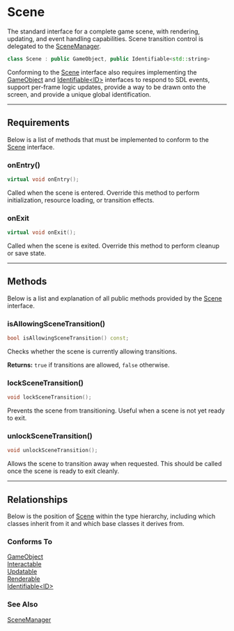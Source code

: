 # Scene

The standard interface for a complete game scene,
with rendering, updating, and event handling capabilities.
Scene transition control is delegated to the [SceneManager](SceneManager.md).

```c++
class Scene : public GameObject, public Identifiable<std::string>
```

Conforming to the [Scene](Scene.md) interface
also requires implementing the [GameObject](Interactable.md) and [Identifiable\<ID\>](Identifiable.md) interfaces
to respond to SDL events, support per-frame logic updates,
provide a way to be drawn onto the screen, and provide a unique global identification.

---

## Requirements
Below is a list of methods that must be implemented to
conform to the [Scene](Scene.md) interface.

### onEntry()

```c++
virtual void onEntry();
```

Called when the scene is entered. Override this 
method to perform initialization, resource loading, 
or transition effects.

### onExit

```c++
virtual void onExit();
```
Called when the scene is exited. Override this method 
to perform cleanup or save state.

---

## Methods
Below is a list and explanation of all public methods
provided by the [Scene](Scene.md) interface.

### isAllowingSceneTransition()

```c++
bool isAllowingSceneTransition() const;
```

Checks whether the scene is currently allowing transitions.

**Returns:**  `true` if transitions are allowed, `false` otherwise.

### lockSceneTransition()

```c++
void lockSceneTransition();
```

Prevents the scene from transitioning. Useful when a scene is not yet ready to exit.

### unlockSceneTransition()

```c++
void unlockSceneTransition();
```

Allows the scene to transition away when requested. This should be called once the scene is ready to
exit cleanly.

---

## Relationships
Below is the position of [Scene](Scene.md)
within the type hierarchy, including which classes inherit
from it and which base classes it derives from.

### Conforms To
[GameObject](Interactable.md) <br>
[Interactable](Interactable.md) <br>
[Updatable](Updatable.md) <br>
[Renderable](Renderable.md)  <br>
[Identifiable\<ID\>](Identifiable.md)

### See Also
[SceneManager](SceneManager.md)
